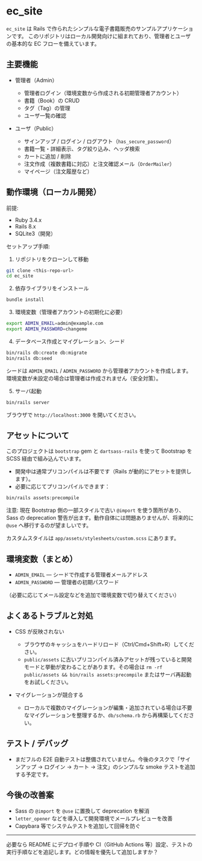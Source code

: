 # ec_site

`ec_site` は Rails で作られたシンプルな電子書籍販売のサンプルアプリケーションです。
このリポジトリはローカル開発向けに組まれており、管理者とユーザの基本的な EC フローを備えています。

## 主要機能

- 管理者（Admin）
	- 管理者ログイン（環境変数から作成される初期管理者アカウント）
	- 書籍（Book）の CRUD
	- タグ（Tag）の管理
	- ユーザ一覧の確認

- ユーザ（Public）
	- サインアップ / ログイン / ログアウト（`has_secure_password`）
	- 書籍一覧・詳細表示、タグ絞り込み、ヘッダ検索
	- カートに追加 / 削除
	- 注文作成（複数書籍に対応）と注文確認メール（`OrderMailer`）
	- マイページ（注文履歴など）

## 動作環境（ローカル開発）

前提:
- Ruby 3.4.x
- Rails 8.x
- SQLite3（開発）

セットアップ手順:

1. リポジトリをクローンして移動

```bash
git clone <this-repo-url>
cd ec_site
```

2. 依存ライブラリをインストール

```bash
bundle install
```

3. 環境変数（管理者アカウントの初期化に必要）

```bash
export ADMIN_EMAIL=admin@example.com
export ADMIN_PASSWORD=changeme
```

4. データベース作成とマイグレーション、シード

```bash
bin/rails db:create db:migrate
bin/rails db:seed
```

シードは `ADMIN_EMAIL` / `ADMIN_PASSWORD` から管理者アカウントを作成します。環境変数が未設定の場合は管理者は作成されません（安全対策）。

5. サーバ起動

```bash
bin/rails server
```

ブラウザで `http://localhost:3000` を開いてください。

## アセットについて

このプロジェクトは `bootstrap` gem と `dartsass-rails` を使って Bootstrap を SCSS 経由で組み込んでいます。

- 開発中は通常プリコンパイルは不要です（Rails が動的にアセットを提供します）。
- 必要に応じてプリコンパイルできます：

```bash
bin/rails assets:precompile
```

注意: 現在 Bootstrap 側の一部スタイルで古い `@import` を使う箇所があり、Sass の deprecation 警告が出ます。動作自体には問題ありませんが、将来的に `@use` へ移行するのが望ましいです。

カスタムスタイルは `app/assets/stylesheets/custom.scss` にあります。

## 環境変数（まとめ）

- `ADMIN_EMAIL` — シードで作成する管理者メールアドレス
- `ADMIN_PASSWORD` — 管理者の初期パスワード

（必要に応じてメール設定などを追加で環境変数で切り替えてください）

## よくあるトラブルと対処

- CSS が反映されない
	- ブラウザのキャッシュをハードリロード（Ctrl/Cmd+Shift+R）してください。
	- `public/assets` に古いプリコンパイル済みアセットが残っていると開発モードと挙動が変わることがあります。その場合は `rm -rf public/assets && bin/rails assets:precompile` またはサーバ再起動をお試しください。

- マイグレーションが競合する
	- ローカルで複数のマイグレーションが編集・追加されている場合は不要なマイグレーションを整理するか、`db/schema.rb` から再構築してください。

## テスト / デバッグ

- まだフルの E2E 自動テストは整備されていません。今後のタスクで「サインアップ → ログイン → カート → 注文」のシンプルな smoke テストを追加する予定です。

## 今後の改善案

- Sass の `@import` を `@use` に置換して deprecation を解消
- `letter_opener` などを導入して開発環境でメールプレビューを改善
- Capybara 等でシステムテストを追加して回帰を防ぐ

---

必要なら README にデプロイ手順や CI（GitHub Actions 等）設定、テストの実行手順などを追記します。どの情報を優先して追加しますか？
